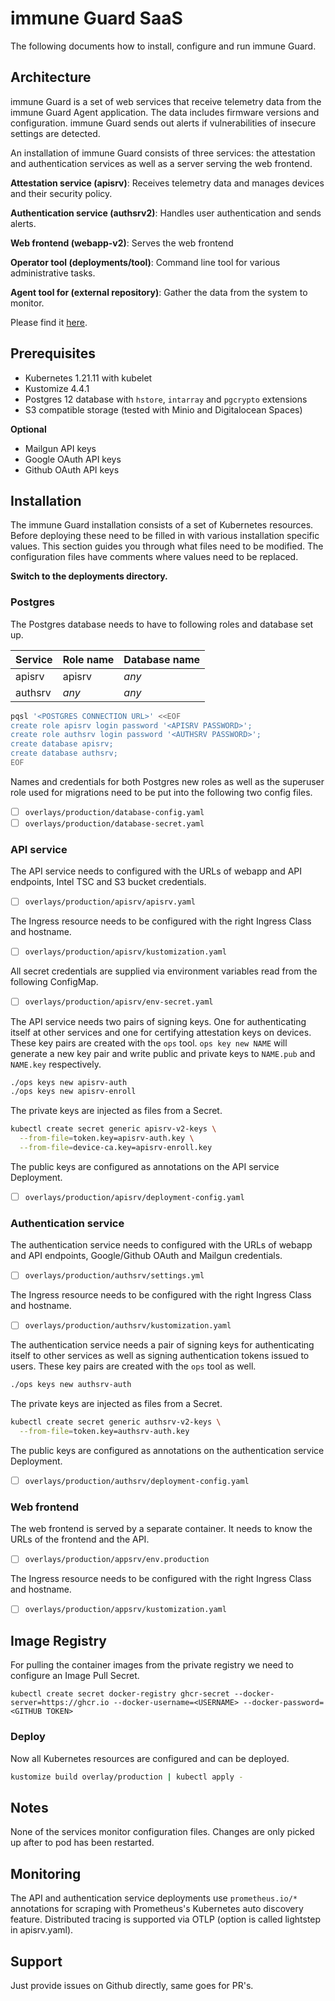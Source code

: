 immune Guard SaaS
=================

The following documents how to install, configure and run immune Guard.

## Architecture

immune Guard is a set of web services that receive telemetry data from the
immune Guard Agent application. The data includes firmware versions and
configuration. immune Guard sends out alerts if vulnerabilities of insecure
settings are detected.

An installation of immune Guard consists of three services: the attestation and
authentication services as well as a server serving the web frontend.

**Attestation service (apisrv)**: Receives telemetry data and manages devices
and their security policy.

**Authentication service (authsrv2)**: Handles user authentication and sends
alerts.

**Web frontend (webapp-v2)**: Serves the web frontend

**Operator tool (deployments/tool)**: Command line tool for various administrative tasks.

**Agent tool for (external repository)**: Gather the data from the system to monitor.

Please find it [here](https://github.com/immune-gmbh/agent).

## Prerequisites

* Kubernetes 1.21.11 with kubelet
* Kustomize 4.4.1
* Postgres 12 database with `hstore`, `intarray` and `pgcrypto` extensions
* S3 compatible storage (tested with Minio and Digitalocean Spaces)

**Optional**

* Mailgun API keys
* Google OAuth API keys
* Github OAuth API keys

## Installation

The immune Guard installation consists of a set of Kubernetes resources. Before
deploying these need to be filled in with various installation specific values.
This section guides you through what files need to be modified. The
configuration files have comments where values need to be replaced.

**Switch to the deployments directory.**

### Postgres

The Postgres database needs to have to following roles and database set up.

| Service  | Role name  | Database name |
| -        | -          | -             |
| apisrv   | apisrv     | *any*         |
| authsrv  | *any*      | *any*         |

```bash
pqsl '<POSTGRES CONNECTION URL>' <<EOF
create role apisrv login password '<APISRV PASSWORD>';
create role authsrv login password '<AUTHSRV PASSWORD>';
create database apisrv;
create database authsrv;
EOF
```

Names and credentials for both Postgres new roles as well as the
superuser role used for migrations need to be put into the following
two config files.

 - [ ] `overlays/production/database-config.yaml`
 - [ ] `overlays/production/database-secret.yaml`

### API service

The API service needs to configured with the URLs of webapp and API
endpoints, Intel TSC and S3 bucket credentials.

 - [ ] `overlays/production/apisrv/apisrv.yaml`

The Ingress resource needs to be configured with the right Ingress Class and
hostname.

 - [ ] `overlays/production/apisrv/kustomization.yaml`

All secret credentials are supplied via environment variables read from the
following ConfigMap.

 - [ ] `overlays/production/apisrv/env-secret.yaml`

The API service needs two pairs of signing keys. One for authenticating itself
at other services and one for certifying attestation keys on devices. These key
pairs are created with the `ops` tool. `ops key new NAME` will generate a new
key pair and write public and private keys to `NAME.pub` and `NAME.key`
respectively.

```bash
./ops keys new apisrv-auth
./ops keys new apisrv-enroll
```

The private keys are injected as files from a Secret.

```bash
kubectl create secret generic apisrv-v2-keys \
  --from-file=token.key=apisrv-auth.key \
  --from-file=device-ca.key=apisrv-enroll.key
```

The public keys are configured as annotations on the API service Deployment.

 - [ ] `overlays/production/apisrv/deployment-config.yaml`

### Authentication service

The authentication service needs to configured with the URLs of webapp and API
endpoints, Google/Github OAuth and Mailgun credentials.

 - [ ] `overlays/production/authsrv/settings.yml`

The Ingress resource needs to be configured with the right Ingress Class and
hostname.

 - [ ] `overlays/production/authsrv/kustomization.yaml`

The authentication service needs a pair of signing keys for authenticating itself
to other services as well as signing authentication tokens issued to users.
These key pairs are created with the `ops` tool as well.

```bash
./ops keys new authsrv-auth
```

The private keys are injected as files from a Secret.

```bash
kubectl create secret generic authsrv-v2-keys \
  --from-file=token.key=authsrv-auth.key
```

The public keys are configured as annotations on the authentication service
Deployment.

 - [ ] `overlays/production/authsrv/deployment-config.yaml`

### Web frontend

The web frontend is served by a separate container. It needs to know the URLs
of the frontend and the API.

 - [ ] `overlays/production/appsrv/env.production`

The Ingress resource needs to be configured with the right Ingress Class and
hostname.

 - [ ] `overlays/production/appsrv/kustomization.yaml`

## Image Registry

For pulling the container images from the private registry we need to configure
an Image Pull Secret.

```
kubectl create secret docker-registry ghcr-secret --docker-server=https://ghcr.io --docker-username=<USERNAME> --docker-password=<GITHUB TOKEN>
```

### Deploy

Now all Kubernetes resources are configured and can be deployed.

```bash
kustomize build overlay/production | kubectl apply -
```

## Notes

None of the services monitor configuration files. Changes are only picked up
after to pod has been restarted.

## Monitoring

The API and authentication service deployments use `prometheus.io/*`
annotations for scraping with Prometheus's Kubernetes auto discovery feature.
Distributed tracing is supported via OTLP (option is called lightstep in
apisrv.yaml).

## Support

Just provide issues on Github directly, same goes for PR's.
